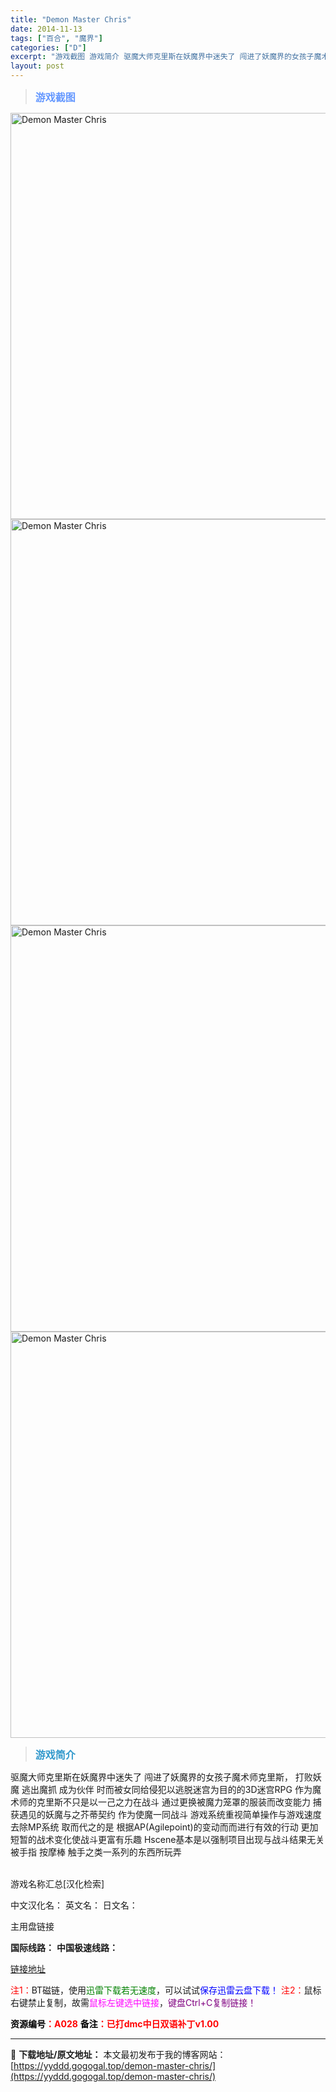 ```yaml
---
title: "Demon Master Chris"
date: 2014-11-13
tags: ["百合", "魔界"]
categories: ["D"]
excerpt: "游戏截图 游戏简介 驱魔大师克里斯在妖魔界中迷失了 闯进了妖魔界的女孩子魔术师克里斯， 打败妖魔 逃出魔抓 成为伙伴 时而被女同给侵犯以逃脱迷宫为目的的3D迷宫RPG 作为魔术师的克里斯不只是以一己之力在战斗 通过更换被魔力笼罩的服装而改变能力 捕获遇见的妖魔与之芥蒂契约 作为使魔一同战斗 游戏系统&hellip;"
layout: post
---
```


<div>
<blockquote><b><span style="font-size: 12pt; color: #6699ff;">游戏截图</span></b></blockquote>
<div><img title="点击放大" src="https://yyddd.gogogal.top/wp-content/uploads/2025/04/20250429_6810ee664bb9e.webp" alt="Demon Master Chris" width="650" /></div>
<div><img title="点击放大" src="https://yyddd.gogogal.top/wp-content/uploads/2025/04/20250429_6810ee67ac510.webp" alt="Demon Master Chris" width="650" /></div>
<div><img title="点击放大" src="https://yyddd.gogogal.top/wp-content/uploads/2025/04/20250429_6810ee6a76f85.webp" alt="Demon Master Chris" width="650" /></div>
<div><img title="点击放大" src="https://yyddd.gogogal.top/wp-content/uploads/2025/04/20250429_6810ee6d9644e.webp" alt="Demon Master Chris" width="650" /></div>
<blockquote><b><span style="font-size: 12pt; color: #3399cc;">游戏简介</span></b></blockquote>
<div>驱魔大师克里斯在妖魔界中迷失了
闯进了妖魔界的女孩子魔术师克里斯，
打败妖魔 逃出魔抓 成为伙伴
时而被女同给侵犯以逃脱迷宫为目的的3D迷宫RPG
作为魔术师的克里斯不只是以一己之力在战斗
通过更换被魔力笼罩的服装而改变能力
捕获遇见的妖魔与之芥蒂契约
作为使魔一同战斗
游戏系统重视简单操作与游戏速度去除MP系统
取而代之的是 根据AP(Agilepoint)的变动而而进行有效的行动
更加短暂的战术变化使战斗更富有乐趣
Hscene基本是以强制项目出现与战斗结果无关
被手指 按摩棒 触手之类一系列的东西所玩弄</div>
&nbsp;

游戏名称汇总[汉化检索]

中文汉化名：
英文名：
日文名：
</div>
<div class="panel panel-primary">
<div class="panel-heading">主用盘链接</div>
<div class="panel-body">

<b>国际线路：</b>
<b>中国极速线路：</b>

<!--wechatfans start-->

<a href="https://pan.xunlei.com/s/VOR9gpmZQxpo3MKTT815Fo3-A1?pwd=mfmy#">链接地址</a>

<!--wechatfans end-->
<span style="color: #ff0000;">注1：</span>BT磁链，使用<span style="color: #008000;">迅雷下载若无速度</span>，可以试试<span style="color: #0000ff;">保存迅雷云盘下载！</span>
<span style="color: #ff0000;">注2：</span>鼠标右键禁止复制，故需<span style="color: #ff00ff;">鼠标左键选中链接</span>，<span style="color: #800080;">键盘Ctrl+C复制链接！</span>

</div>
<div class="panel-footer"><span style="color: #ff0000;"><b><span style="color: #000000;">资源编号</span>：A028</b></span>
<span style="color: #ff0000;"><b><span style="color: #000000;">备注</span>：已打dmc中日双语补丁v1.00</b></span></div>
</div>

---
📖 **下载地址/原文地址：** 本文最初发布于我的博客网站：[https://yyddd.gogogal.top/demon-master-chris/](https://yyddd.gogogal.top/demon-master-chris/)
